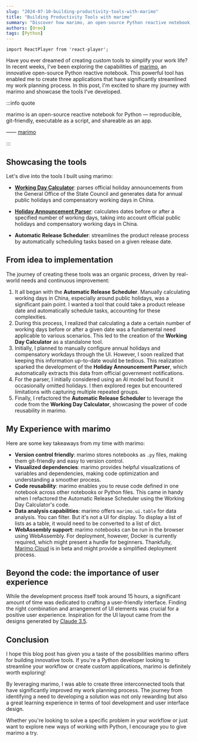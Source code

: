 ```yaml
---
slug: "2024-07-10-building-productivity-tools-with-marimo"
title: "Building Productivity Tools with marimo"
summary: "Discover how marimo, an open-source Python reactive notebook, can revolutionize your workflow. This post describes the journey in creating three powerful productivity tools: a Working Day Calculator, a Holiday Announcement Parser, and an Automatic Release Scheduler."
authors: [Oreo]
tags: [Python]
---
```


```mdx-code-block
import ReactPlayer from 'react-player';
```

Have you ever dreamed of creating custom tools to simplify your work life? In recent weeks, I've been exploring the capabilities of [marimo](https://marimo.io), an innovative open-source Python reactive notebook. This powerful tool has enabled me to create three applications that have significantly streamlined my work planning process. In this post, I'm excited to share my journey with marimo and showcase the tools I've developed.

:::info quote

marimo is an open-source reactive notebook for Python — reproducible, git-friendly, executable as a script, and shareable as an app.

—— [marimo](https://marimo.io)

:::

<!-- truncate -->

## Showcasing the tools

Let's dive into the tools I built using marimo:

- [**Working Day Calculator**](https://tool.oreo.life/workcalc/): parses official holiday announcements from the General Office of the State Council and generates data for annual public holidays and compensatory working days in China.

    <ReactPlayer playing controls url='/img/workcalc-demo.mp4' />

- [**Holiday Announcement Parser**](https://tool.oreo.life/holiparse/): calculates dates before or after a specified number of working days, taking into account official public holidays and compensatory working days in China.

    <ReactPlayer playing controls url='/img/holiparse-demo.mp4' />

- **Automatic Release Scheduler**: streamlines the product release process by automatically scheduling tasks based on a given release date.

    <ReactPlayer playing controls url='/img/autosched-demo.mp4' />

## From idea to implementation

The journey of creating these tools was an organic process, driven by real-world needs and continuous improvement:

1. It all began with the **Automatic Release Scheduler**. Manually calculating working days in China, especially around public holidays, was a significant pain point. I wanted a tool that could take a product release date and automatically schedule tasks, accounting for these complexities.
2. During this process, I realized that calculating a date a certain number of working days before or after a given date was a fundamental need applicable to various scenarios. This led to the creation of the **Working Day Calculator** as a standalone tool.
3. Initially, I planned to manually configure annual holidays and compensatory workdays through the UI. However, I soon realized that keeping this information up-to-date would be tedious. This realization sparked the development of the **Holiday Announcement Parser**, which automatically extracts this data from official government notifications.
4. For the parser, I initially considered using an AI model but found it occasionally omitted holidays. I then explored regex but encountered limitations with capturing multiple repeated groups.
5. Finally, I refactored the **Automatic Release Scheduler** to leverage the code from the **Working Day Calculator**, showcasing the power of code reusability in marimo.

## My Experience with marimo

Here are some key takeaways from my time with marimo:

- **Version control friendly**: marimo stores notebooks as `.py` files, making them git-friendly and easy to version control.
- **Visualized dependencies**: marimo provides helpful visualizations of variables and dependencies, making code optimization and understanding a smoother process.
- **Code reusability**: marimo enables you to reuse code defined in one notebook across other notebooks or Python files. This came in handy when I refactored the Automatic Release Scheduler using the Working Day Calculator's code.
- **Data analysis capabilities**: marimo offers `marimo.ui.table` for data analysis. You can filter. But it's not a UI for display. To display a list of lists as a table, it would need to be converted to a list of dict.
- **WebAssembly support**: marimo notebooks can be run in the browser using WebAssembly. For deployment, however, Docker is currently required, which might present a hurdle for beginners. Thankfully, [Marimo Cloud](https://docs.marimo.io/guides/deploying/deploying_marimo_cloud.html) is in beta and might provide a simplified deployment process.

## Beyond the code: the importance of user experience

While the development process itself took around 15 hours, a significant amount of time was dedicated to crafting a user-friendly interface. Finding the right combination and arrangement of UI elements was crucial for a positive user experience. Inspiration for the UI layout came from the designs generated by [Claude 3.5](https://www.anthropic.com/news/claude-3-5-sonnet).

## Conclusion

I hope this blog post has given you a taste of the possibilities marimo offers for building innovative tools. If you're a Python developer looking to streamline your workflow or create custom applications, marimo is definitely worth exploring!

By leveraging marimo, I was able to create three interconnected tools that have significantly improved my work planning process. The journey from identifying a need to developing a solution was not only rewarding but also a great learning experience in terms of tool development and user interface design.

Whether you're looking to solve a specific problem in your workflow or just want to explore new ways of working with Python, I encourage you to give marimo a try.
